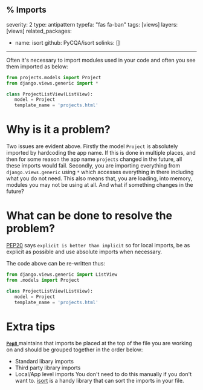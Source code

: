 % Imports
---
severity: 2
type: antipattern
typefa: "fas fa-ban"
tags: [views]
layers: [views]
related_packages:
 - name: isort
   github: PyCQA/isort
solinks: []
---

Often it's necessary to import modules used in your code and often you see them imported as below:

```python
from projects.models import Project
from django.views.generic import *

class ProjectListView(ListView):
   model = Project
   template_name = 'projects.html'
```

# Why is it a problem?

Two issues are evident above. Firstly the model `Project` is absolutely imported by hardcoding the app name. If this is done in multiple places, and then for some reason the app name `projects` changed in the future, all these imports would fail.
Secondly, you are importing everything from `django.views.generic` using `*` which accesses everything in there including what you do not need. This also means that, you are loading, into memory, modules you may not be using at all. And what if something changes in the future?

# What can be done to resolve the problem?

[PEP20](https://peps.python.org/pep-0020/) says `explicit is better than implicit` so for local imports, be as explicit as possible and use absolute imports when necessary.

The code above can be re-written thus:

```python
from django.views.generic import ListView
from .models import Project

class ProjectListView(ListView):
   model = Project
   template_name = 'projects.html'
```

# Extra tips

[**`Pep8`** ](https://pep8.org/#imports) maintains that imports be placed at the top of the 
file you are working on and should be grouped together in the order below:
- Standard libary imports
- Third party library imports
- Local/App level imports
You don't need to do this manually if you don't want to. [isort](https://github.com/PyCQA/isort) is a handy library that
can sort the imports in your file.

